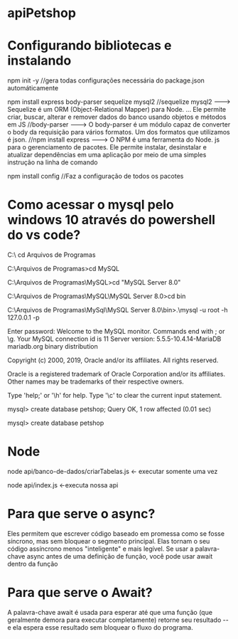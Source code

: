 # apiPetshop
# Configurando bibliotecas e instalando 

npm init -y
//gera todas configurações necessária do package.json automáticamente

npm install express body-parser sequelize mysql2
//sequelize mysql2 ---> Sequelize é um ORM (Object-Relational Mapper) para Node. ... Ele permite criar, buscar, alterar e remover dados do banco usando objetos e métodos em JS
//body-parser ---> O body-parser é um módulo capaz de converter o body da requisição para vários formatos. Um dos formatos que utilizamos é json.
//npm install express ---> O NPM é uma ferramenta do Node. js para o gerenciamento de pacotes. Ele permite instalar, desinstalar e atualizar dependências em uma aplicação por meio de uma simples instrução na linha de comando


npm install config
//Faz a configuração de todos os pacotes

# Como acessar o mysql pelo windows 10 através do powershell do vs code?

C:\ cd Arquivos de Programas

C:\Arquivos de Programas>cd MySQL

C:\Arquivos de Programas\MySQL>cd "MySQL Server 8.0"

C:\Arquivos de Programas\MySQL\MySQL Server 8.0>cd bin

C:\Arquivos de Programas\MySql\MySQL Server 8.0\bin>.\mysql -u root -h 127.0.0.1 -p

Enter password: 
Welcome to the MySQL monitor.  Commands end with ; or \g.
Your MySQL connection id is 11
Server version: 5.5.5-10.4.14-MariaDB mariadb.org binary distribution

Copyright (c) 2000, 2019, Oracle and/or its affiliates. All rights reserved.

Oracle is a registered trademark of Oracle Corporation and/or its
affiliates. Other names may be trademarks of their respective
owners.

Type 'help;' or '\h' for help. Type '\c' to clear the current input statement.

mysql> create database petshop;
Query OK, 1 row affected (0.01 sec)

mysql> create database petshop

# Node

node api/banco-de-dados/criarTabelas.js <- executar somente uma vez

node api/index.js <-executa nossa api

# Para que serve o async?

Eles permitem que escrever código baseado em promessa como se fosse síncrono, mas sem bloquear o segmento principal. Elas tornam o seu código assíncrono menos "inteligente" e mais legível. Se usar a palavra-chave async antes de uma definição de função, você pode usar await dentro da função

# Para que serve o Await?
A palavra-chave await é usada para esperar até que uma função (que geralmente demora para executar completamente) retorne seu resultado -- e ela espera esse resultado sem bloquear o fluxo do programa. 

